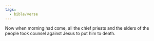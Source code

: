 ```yaml
---
tags:
  - bible/verse
---
```

Now when morning had come, all the chief priests and the elders of the people took counsel against Jesus to put him to death.